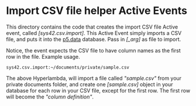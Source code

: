 Import CSV file helper Active Events
===============

This directory contains the code that creates the import CSV file Active event, called *[sys42.csv.import]*. This Active Event simply
imports a CSV file, and puts it into the [p5.data](/plugins/p5.data/) database. Pass in *[_arg]* as file to import.

Notice, the event expects the CSV file to have column names as the first row in the file. Example usage.

```
sys42.csv.import:~/documents/private/sample.csv
```

The above Hyperlambda, will import a file called _"sample.csv"_ from your private documents folder, and create one *[sample.csv]* object in your
database for each row in your CSV file, except for the first row. The first row will become the _"column definition"_.
